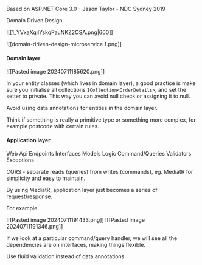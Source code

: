 Based on ASP.NET Core 3.0 - Jason Taylor - NDC Sydney 2019

Domain Driven Design

![[1_YVxaXqiIYskqPauNKZ2OSA.png|600]]


![[domain-driven-design-microservice 1.png]]


#### Domain layer

![[Pasted image 20240711185620.png]]

In your entity classes (which lives in domain layer), a good practice is make sure you initialise all collections `ICollection<OrderDetails>`, and set the setter to private. This way you can avoid null check or assigning it to null. 

Avoid using data annotations for entities in the domain layer. 

Think if something is really a primitive type or something more complex, for example postcode with certain rules.

#### Application layer
Web Api Endpoints
Interfaces
Models
Logic
Command/Queries
Validators
Exceptions


CQRS - separate reads (queries) from writes (commands), eg. MediatR for simplicity and easy to maintain.

By using MediatR, application layer just becomes a series of request/response.

For example.

![[Pasted image 20240711191433.png]]
![[Pasted image 20240711191346.png]]

If we look at a particular command/query handler, we will see all the dependencies are on interfaces, making things flexible.

Use fluid validation instead of data annotations.



